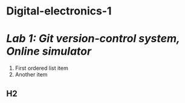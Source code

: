 # Digital-electronics-1
# *Lab 1: Git version-control system, Online simulator*
1. First ordered list item
2. Another item
## H2
